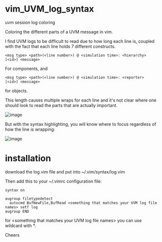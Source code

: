 # vim_UVM_log_syntax

uvm session log coloring

Coloring the different parts of a UVM message in vim.

I find UVM logs to be difficult to read due to how long each line is, coupled with the fact that each line holds 7 different constructs.

```<msg type> <path>(<line number>) @ <simulation time>: <hierarchy> [<id>] <message>```

For components, and

```<msg type> <path>(<line number>) @ <simulation time>: <reporter> [<id>] <message>```

for objects.

This length causes multiple wraps for each line and it's not clear where one should look to read the parts that are actually important.

![image](https://user-images.githubusercontent.com/22510874/176796330-a5091c9b-3b58-42fe-8a86-cf6cfc2b105e.png)

But with the syntax highlighting, you will know where to focus regardless of how the line is wrapping:

![image](https://user-images.githubusercontent.com/22510874/176796415-c2e51a4b-bd90-4d86-9b00-7346b5060177.png)


# installation
download the log.vim file and put into ~/.vim/syntax/log.vim

Then add this to your ~/.vimrc configuration file:

```
syntax on

augroup filetypedetect
  autocmd BufNewFile,BufRead <something that matches your UVM log file names> setf log 
augroup END
```
for \<something that matches your UVM log file names> you can use wildcard with *.

  
Cheers
